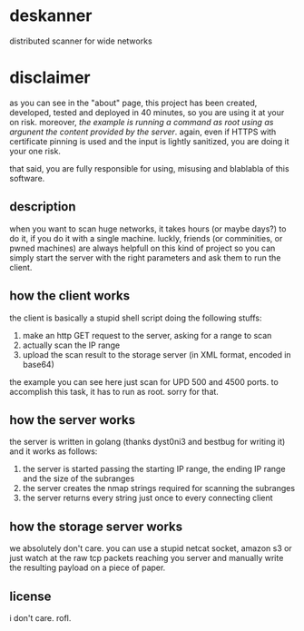 # deskanner
distributed scanner for wide networks

# disclaimer
as you can see in the "about" page, this project has been created, developed, tested and deployed in 40 minutes, so you are using it at your on risk. moreover, *the example is running a command as root using as argunent the content provided by the server*. again, even if HTTPS with certificate pinning is used and the input is lightly sanitized, you are doing it your one risk.

that said, you are fully responsible for using, misusing and blablabla of this software.

## description
when you want to scan huge networks, it takes hours (or maybe days?) to do it, if you do it with a single machine.
luckly, friends (or comminities, or pwned machines) are always helpfull on this kind of project so you can simply start the server with the right parameters and ask them to run the client.

## how the client works
the client is basically a stupid shell script doing the following stuffs:
1. make an http GET request to the server, asking for a range to scan
2. actually scan the IP range
3. upload the scan result to the storage server (in XML format, encoded in base64)

the example you can see here just scan for UPD 500 and 4500 ports. to accomplish this task, it has to run as root. sorry for that.

## how the server works
the server is written in golang (thanks dyst0ni3 and bestbug for writing it) and it works as follows:
1. the server is started passing the starting IP range, the ending IP range and the size of the subranges
2. the server creates the nmap strings required for scanning the subranges
3. the server returns every string just once to every connecting client

## how the storage server works
we absolutely don't care. you can use a stupid netcat socket, amazon s3 or just watch at the raw tcp packets reaching you server and manually write the resulting payload on a piece of paper.

## license
i don't care. rofl.

